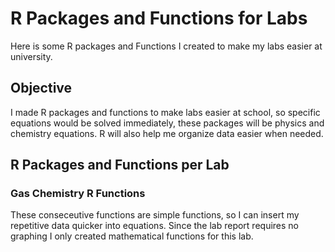 # R Packages and Functions for Labs

Here is some R packages and Functions I created to make my labs easier at university. 

<h2> Objective </h2>
I made R packages and functions to make labs easier at school, so specific equations would be solved immediately, these packages will be physics and chemistry equations. R will also help me organize data easier when needed.

<h2> R Packages and Functions per Lab </h2>
<h3> Gas Chemistry R Functions </h3>
These conseceutive functions are simple functions, so I can insert my repetitive data quicker into equations. Since the lab report requires no graphing I only created mathematical functions for this lab. 



